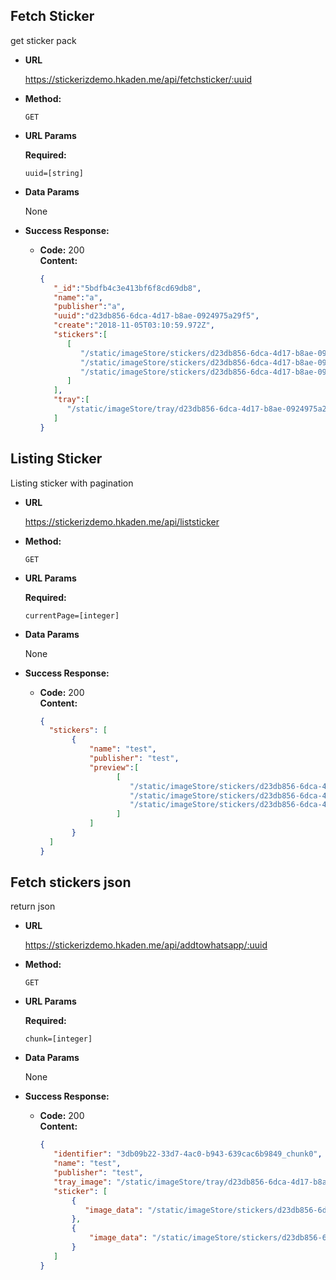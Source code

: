 **Fetch Sticker**
----
  get sticker pack

* **URL**

  https://stickerizdemo.hkaden.me/api/fetchsticker/:uuid

* **Method:**

  `GET`
  
*  **URL Params**

   **Required:**
 
   `uuid=[string]`

* **Data Params**

  None

* **Success Response:**

  * **Code:** 200 <br />
    **Content:** 
    ```json
    {  
       "_id":"5bdfb4c3e413bf6f8cd69db8",
       "name":"a",
       "publisher":"a",
       "uuid":"d23db856-6dca-4d17-b8ae-0924975a29f5",
       "create":"2018-11-05T03:10:59.972Z",
       "stickers":[  
          [  
             "/static/imageStore/stickers/d23db856-6dca-4d17-b8ae-0924975a29f5/f3188c9b-87c9-4fc2-9f03-5234ce4d5237.png",
             "/static/imageStore/stickers/d23db856-6dca-4d17-b8ae-0924975a29f5/f7ab38f4-b7ec-40dc-9169-c07b5dc5b49b.png",
             "/static/imageStore/stickers/d23db856-6dca-4d17-b8ae-0924975a29f5/0a5c763b-e366-4c8a-908c-87b4d977e64f.png"
          ]
       ],
       "tray":[  
          "/static/imageStore/tray/d23db856-6dca-4d17-b8ae-0924975a29f5/cc336dc7-7242-43a3-8b4a-58cd51026222.png"
       ]
    }    
    ```

 **Listing Sticker**
 ----
   Listing sticker with pagination
 
 * **URL**
 
   https://stickerizdemo.hkaden.me/api/liststicker
 
 * **Method:**
 
   `GET`
   
 *  **URL Params**
 
    **Required:**
  
    `currentPage=[integer]`
 
 * **Data Params**
 
   None
 
 * **Success Response:**
 
   * **Code:** 200 <br />
     **Content:** 
     ```json
     {  
       "stickers": [
            {
                "name": "test",
                "publisher": "test",
                "preview":[  
                      [  
                         "/static/imageStore/stickers/d23db856-6dca-4d17-b8ae-0924975a29f5/f3188c9b-87c9-4fc2-9f03-5234ce4d5237.png",
                         "/static/imageStore/stickers/d23db856-6dca-4d17-b8ae-0924975a29f5/f7ab38f4-b7ec-40dc-9169-c07b5dc5b49b.png",
                         "/static/imageStore/stickers/d23db856-6dca-4d17-b8ae-0924975a29f5/0a5c763b-e366-4c8a-908c-87b4d977e64f.png"
                      ]
                ]
            }
       ]
     }    
     ```
     
 **Fetch stickers json**
 ----
   return json
 
 * **URL**
 
   https://stickerizdemo.hkaden.me/api/addtowhatsapp/:uuid
 
 * **Method:**
 
   `GET`
   
 *  **URL Params**
 
    **Required:**
  
    `chunk=[integer]`
 
 * **Data Params**
 
   None
 
 * **Success Response:**
 
   * **Code:** 200 <br />
     **Content:** 
     ```json
     {  
        "identifier": "3db09b22-33d7-4ac0-b943-639cac6b9849_chunk0",
        "name": "test",
        "publisher": "test",
        "tray_image": "/static/imageStore/tray/d23db856-6dca-4d17-b8ae-0924975a29f5/cc336dc7-7242-43a3-8b4a-58cd51026222.png",
        "sticker": [
            {
               "image_data": "/static/imageStore/stickers/d23db856-6dca-4d17-b8ae-0924975a29f5/f3188c9b-87c9-4fc2-9f03-5234ce4d5237.png"
            },
            {
                "image_data": "/static/imageStore/stickers/d23db856-6dca-4d17-b8ae-0924975a29f5/f3188c9b-87c9-4fc2-9f03-5234ce4d5237.png"
            }
        ]
     }    
     ```
 
 
  
 


